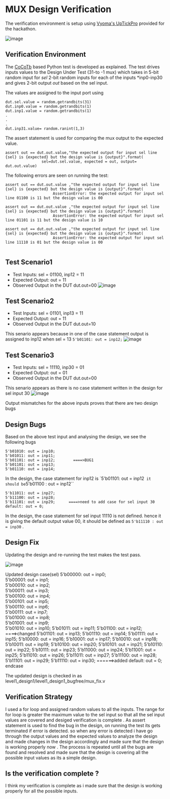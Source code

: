 
# MUX Design Verification

The verification environment is setup using [Vyoma's UpTickPro](https://vyomasystems.com) provided for the hackathon.

![image](https://user-images.githubusercontent.com/92357357/180820866-59a45347-bce3-4d89-aec6-a14593224472.png)


## Verification Environment

The [CoCoTb](https://www.cocotb.org/) based Python test is developed as explained. The test drives inputs values to the Design Under Test (31-to -1 mux) which takes in 5-bit random input for *sel* 2-bit random inputs for each of the inputs *inp0-inp30 and gives 2-bit output *out* based on the sel input.

The values are assigned to the input port using 
```
dut.sel.value = random.getrandbits(31)
dut.inp0.value = random.getrandbits(1) 
dut.inp1.value = random.getrandbits(1)
.
.
.
dut.inp31.value= random.ranint(1,3)
```

The assert statement is used for comparing the mux output to the expected value.

```
assert out == dut.out.value,"the expected output for input sel line {sel} is {expected} but the design value is {output}".format(
                sel=dut.sel.value, expected = out, output= dut.out.value)
```


The following errors are seen on running the test:
```
assert out == dut.out.value ,"the expected output for input sel line {sel} is {expected} but the design value is {output}".format(
                     AssertionError: the expected output for input sel line 01100 is 11 but the design value is 00
                    
assert out == dut.out.value ,"the expected output for input sel line {sel} is {expected} but the design value is {output}".format(
                     AssertionError: the expected output for input sel line 01101 is 11 but the design value is 10

assert out == dut.out.value ,"the expected output for input sel line {sel} is {expected} but the design value is {output}".format(
                     AssertionError: the expected output for input sel line 11110 is 01 but the design value is 00


```
## Test Scenario1 
- Test Inputs: sel = 01100, inp12 = 11
- Expected Output: out = 11
- Observed Output in the DUT dut.out=00
![image](https://user-images.githubusercontent.com/92357357/180450336-ddba2411-9d4b-49fd-b626-2e19b0839410.png)

## Test Scenario2
- Test Inputs: sel = 01101, inp13 = 11
- Expected Output: out = 11
- Observed Output in the DUT dut.out=10

This senario appears because in one of the case statement output is assigned to inp12 when sel = 13 ``5'b01101: out = inp12;``
![image](https://user-images.githubusercontent.com/92357357/180827666-681b5d58-3b91-4503-9800-d6408b3f65fc.png)

## Test Scenario3
- Test Inputs: sel = 11110, inp30 = 01
- Expected Output: out = 01
- Observed Output in the DUT dut.out=00

This senario appears as there is no case statement written in the design for sel input 30
![image](https://user-images.githubusercontent.com/92357357/180833612-096e0c3a-c8b9-40b3-a39f-0fe7e37ac3e3.png)


Output mismatches for the above inputs proves that there are two design bugs

## Design Bugs
Based on the above test input and analysing the design, we see the following bugs

```
5'b01010: out = inp10;
5'b01011: out = inp11;
5'b01101: out = inp12;        ====>BUG1
5'b01101: out = inp13;
5'b01110: out = inp14;
```
In the  design, the case statement for  inp12 is `5'b01101: out = inp12``  it should be ``5'b01100 : out = inp12``

```
5'b11011: out = inp27;
5'b11100: out = inp28;
5'b11101: out = inp29;      ====>need to add case for sel input 30
default: out = 0;
```
In the  design, the case statement for sel input 11110 is not defined. hence it is giving the default output value 00, it should be defined as ``5'b11110 : out = inp30`` . 


## Design Fix
Updating the design and re-running the test makes the test pass.

![image](https://user-images.githubusercontent.com/92357357/180451446-7e2b312a-49a6-4f17-ae8e-e74065a34447.png)


Updated design
 case(sel)
      5'b00000: out = inp0;  
      5'b00001: out = inp1;  
      5'b00010: out = inp2;  
      5'b00011: out = inp3;  
      5'b00100: out = inp4;  
      5'b00101: out = inp5;  
      5'b00110: out = inp6;  
      5'b00111: out = inp7;  
      5'b01000: out = inp8;  
      5'b01001: out = inp9;  
      5'b01010: out = inp10;
      5'b01011: out = inp11;
      5'b01100: out = inp12;       ====>changed
      5'b01101: out = inp13;
      5'b01110: out = inp14;
      5'b01111: out = inp15;
      5'b10000: out = inp16;
      5'b10001: out = inp17;
      5'b10010: out = inp18;
      5'b10011: out = inp19;
      5'b10100: out = inp20;
      5'b10101: out = inp21;
      5'b10110: out = inp22;
      5'b10111: out = inp23;
      5'b11000: out = inp24;
      5'b11001: out = inp25;
      5'b11010: out = inp26;
      5'b11011: out = inp27;
      5'b11100: out = inp28;
      5'b11101: out = inp29;
      5'b11110: out = inp30;     ======>added
      default: out = 0;
    endcase
    
    


The updated design is checked in as level1_design1/level1_design1_bugfree/mux_fix.v

## Verification Strategy

I used a for loop and assigned random values to all the inputs. The range for  for loop is greater the maximum value to the sel input so that all the sel input values are covered and desiged verification is complete . As assert statement is used to find the bug in the design, on running the test its gets terminated if error is detected. so when any error is detected i have go through the output values and the expected values to analyze the design and made changes in the design accordingly and made sure that the design is working properly now . The process is repeated until all the bugs are found and resolved and made sure that the design is covering all the possible input values as its a simple design.

## Is the verification complete ?

I think my verification is complete as i made sure that the design is working properly for all the possible inputs.